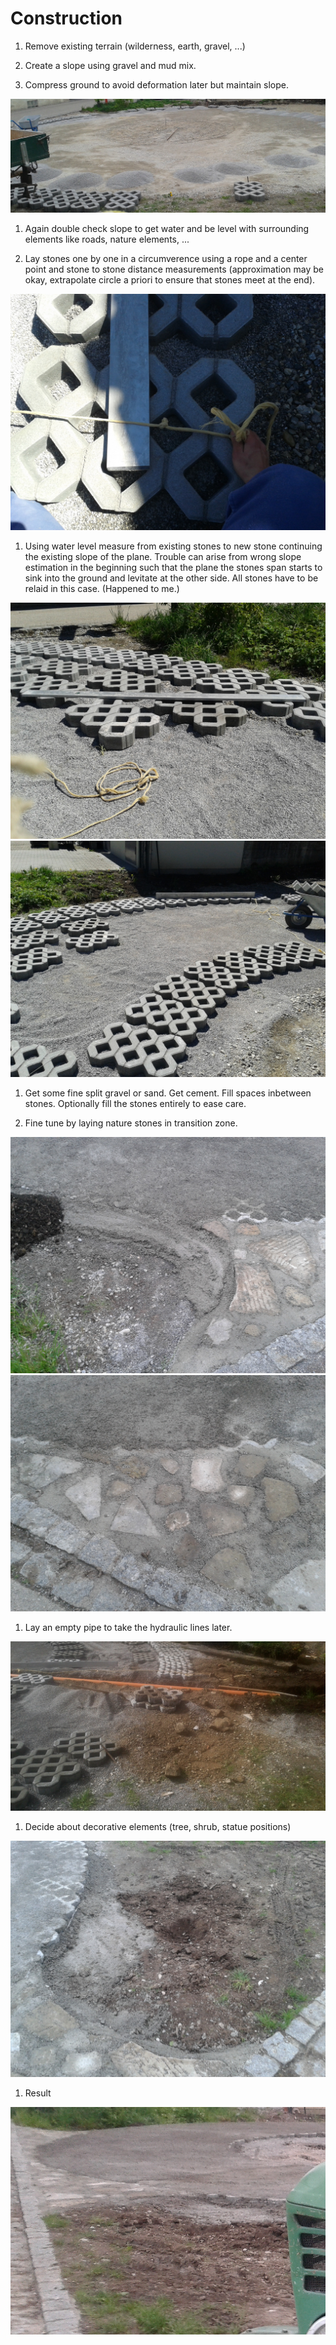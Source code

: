 # Construction

1. Remove existing terrain (wilderness, earth, gravel, ...)

1. Create a slope using gravel and mud mix.

1. Compress ground to avoid deformation later but maintain slope.
<img src="20170425_123424.jpg" alt=""/>

1. Again double check slope to get water and be level with surrounding elements like roads, nature elements, ...

1. Lay stones one by one in a circumverence using a rope and a center point and stone to stone distance measurements (approximation may be okay, extrapolate circle a priori to ensure that stones meet at the end). 
<img src="20170510_121757.jpg" alt=""/>

1. Using water level measure from existing stones to new stone continuing the existing slope of the plane. Trouble can arise from wrong slope estimation in the beginning such that the plane the stones span starts to sink into the ground and levitate at the other side. All stones have to be relaid in this case. (Happened to me.) 
<img src="20170510_123152.jpg" alt=""/>
<img src="20170510_121441.jpg" alt=""/>

1. Get some fine split gravel or sand. Get cement. Fill spaces inbetween stones. Optionally fill the stones entirely to ease care.

1. Fine tune by laying nature stones in transition zone.
<img src="20170520_191428.jpg" alt=""/>
<img src="20170520_191417.jpg" alt=""/>

1. Lay an empty pipe to take the hydraulic lines later.
<img src="20170513_095036.jpg" alt=""/>

1. Decide about decorative elements (tree, shrub, statue positions) 
<img src="20170520_191413.jpg" alt=""/>

1. Result 
<img src="20170520_191359_cut.jpg" alt=""/>




